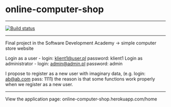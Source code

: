# online-computer-shop

---

[![Build status](https://github.com/LukaszSz90/online-computer-shop/workflows/Build/badge.svg)](https://github.com/LukaszSz90/online-computer-shop/actions)

---

Final project in the Software Development Academy -> simple computer store website

Login as a user - login: klient1@user.pl   password: klient1
Login as administrator - login: admin@admin.pl    password: admin

I propose to register as a new user with imaginary data, (e.g. login: ab@ab.com pass: 1111) the reason is that some functions work properly when we register as a new user.

---

View the application page: online-computer-shop.herokuapp.com/home

